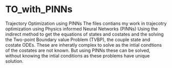 # TO_with_PINNs
Trajectory Optimization using PINNs
The files contians my work in trajecotry optimization using Physics informed Neural Networks (PINNs)
Using the indirect method to get the equations of states and costates and the solving the Two-point Boundary value Problem (TVBP), the couple state and costate ODEs. These are inheratly complex to solve as the intial condtions of the costates are not known. But using PINNs these can be solved, without knowing the intial conditions as these problems have unique solution.
